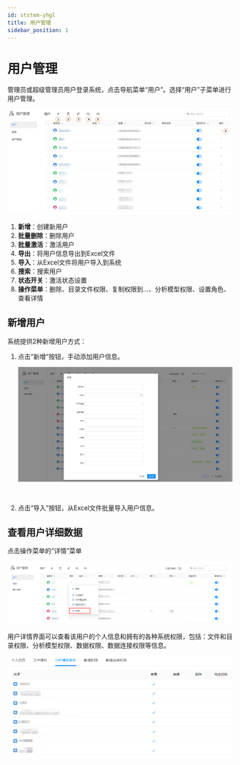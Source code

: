 ```yaml
---
id: ststem-yhgl
title: 用户管理
sidebar_position: 1
---
```

# 用户管理

管理员或超级管理员用户登录系统，点击导航菜单“用户”。选择“用户”子菜单进行用户管理。

<div align="left"><img src="../../static/img/datafor/system/image-20220904153031349.png"   /></div>

1. **新增**：创建新用户
2. **批量删除**：删除用户
3. **批量激活**：激活用户
4. **导出**：将用户信息导出到Excel文件
5. **导入**：从Excel文件将用户导入到系统
6. **搜索**：搜索用户
7. **状态开关**：激活状态设置
8. **操作菜单**：删除、目录文件权限、复制权限到...、分析模型权限、设置角色、查看详情

## 新增用户

系统提供2种新增用户方式：

1. 点击“新增”按钮，手动添加用户信息。

   <div align="left"><img src="../../static/img/datafor/system/image-20230101200946806.png"   /></div>

​		

2. 点击“导入”按钮，从Excel文件批量导入用户信息。


## 查看用户详细数据

点击操作菜单的“详情”菜单

![image-20230101201458751](../../static/img/datafor/system/image-20230101201458751.png)

用户详情界面可以查看该用户的个人信息和拥有的各种系统权限，包括：文件和目录权限、分析模型权限、数据权限、数据连接权限等信息。

<div align="left"><img src="用户管理.assets/image-20230101201642542.png" alt="image-20230101201642542" style="zoom: 80%;" /></div>
